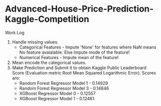 # Advanced-House-Price-Prediction-Kaggle-Competition
Work Log  
1. Handle missing values.    
    - Categorical Features - Impute 'None' for features where NaN means No feature avaialable. Else Impute mode of the feature!  
    - Numerical Features - Impute mean of the feature!  
2. Mean encode the categorical values.  
3. Make Prediction and Submit it to obtain Kaggle Public Leaderboard Score (Evaluation metric Root Mean Squared Logarithmic Error). Scores are:
    * Random Forest Regressor Model 1 - 0.14929 
    * Random Forest Regressor Model 3 - 0.14846
    * XGBoost Regressor Model 0 - 0.12557
    * XGBoost Regressor Model 1 - 0.12461
